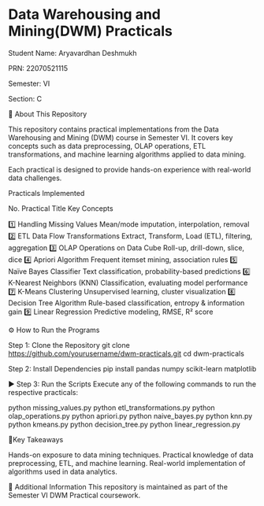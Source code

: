 # Data Warehousing and Mining(DWM) Practicals

 Student Name: Aryavardhan Deshmukh
 
 PRN: 22070521115
 
 Semester: VI
 
 Section: C







 📌 About This Repository

This repository contains practical implementations from the Data Warehousing and Mining (DWM) course in Semester VI. It covers key concepts such as data preprocessing, OLAP operations, ETL transformations, and machine learning algorithms applied to data mining.

Each practical is designed to provide hands-on experience with real-world data challenges.


Practicals Implemented

 No.   Practical Title	                     Key Concepts
 
1️⃣	  Handling Missing Values              	Mean/mode imputation, interpolation, removal
2️⃣	  ETL Data Flow Transformations   	    Extract, Transform, Load (ETL), filtering, aggregation
3️⃣	  OLAP Operations on Data Cube         	Roll-up, drill-down, slice, dice
4️⃣	  Apriori Algorithm   	                Frequent itemset mining, association rules
5️⃣	  Naïve Bayes Classifier               	Text classification, probability-based predictions
6️⃣	  K-Nearest Neighbors (KNN)            	Classification, evaluating model performance
7️⃣	  K-Means Clustering                    Unsupervised learning, cluster visualization
8️⃣	  Decision Tree Algorithm             	Rule-based classification, entropy & information gain
9️⃣	  Linear Regression   	                Predictive modeling, RMSE, R² score


⚙️ How to Run the Programs

Step 1: Clone the Repository
git clone https://github.com/yourusername/dwm-practicals.git
cd dwm-practicals

Step 2: Install Dependencies
pip install pandas numpy scikit-learn matplotlib


▶️ Step 3: Run the Scripts
Execute any of the following commands to run the respective practicals:

python missing_values.py
python etl_transformations.py
python olap_operations.py
python apriori.py
python naive_bayes.py
python knn.py
python kmeans.py
python decision_tree.py
python linear_regression.py


🎯Key Takeaways

 Hands-on exposure to data mining techniques.
 Practical knowledge of data preprocessing, ETL, and machine learning.
 Real-world implementation of algorithms used in data analytics.
 

📢 Additional Information
This repository is maintained as part of the Semester VI DWM Practical coursework.
